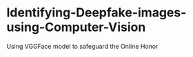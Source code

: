 # Identifying-Deepfake-images-using-Computer-Vision
Using VGGFace model to safeguard the Online Honor
